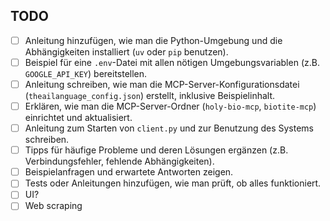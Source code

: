 ## TODO

- [ ] Anleitung hinzufügen, wie man die Python-Umgebung und die Abhängigkeiten installiert (`uv` oder `pip` benutzen).
- [ ] Beispiel für eine `.env`-Datei mit allen nötigen Umgebungsvariablen (z.B. `GOOGLE_API_KEY`) bereitstellen.
- [ ] Anleitung schreiben, wie man die MCP-Server-Konfigurationsdatei (`theailanguage_config.json`) erstellt, inklusive Beispielinhalt.
- [ ] Erklären, wie man die MCP-Server-Ordner (`holy-bio-mcp`, `biotite-mcp`) einrichtet und aktualisiert.
- [ ] Anleitung zum Starten von `client.py` und zur Benutzung des Systems schreiben.
- [ ] Tipps für häufige Probleme und deren Lösungen ergänzen (z.B. Verbindungsfehler, fehlende Abhängigkeiten).
- [ ] Beispielanfragen und erwartete Antworten zeigen.
- [ ] Tests oder Anleitungen hinzufügen, wie man prüft, ob alles funktioniert.
- [ ] UI?
- [ ] Web scraping
